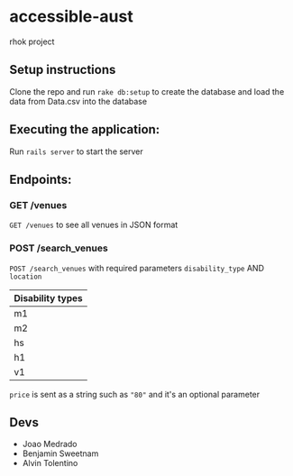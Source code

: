 # accessible-aust
rhok project

## Setup instructions
Clone the repo and run ```rake db:setup``` to create the database and load the data from Data.csv into the database

## Executing the application:
Run ```rails server``` to start the server

## Endpoints:

### GET /venues
```GET /venues``` to see all venues in JSON format

### POST /search_venues
```POST /search_venues``` with required parameters ```disability_type``` AND ```location```

| Disability types |
| ---------------- |
| m1               |
| m2               |
| hs               |
| h1               |
| v1               |

```price``` is sent as a string such as ```"80"``` and it's an optional parameter

## Devs

* Joao Medrado
* Benjamin Sweetnam
* Alvin Tolentino

